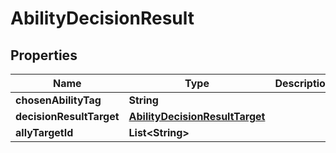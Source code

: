 

# AbilityDecisionResult


## Properties

| Name | Type | Description | Notes |
|------------ | ------------- | ------------- | -------------|
|**chosenAbilityTag** | **String** |  |  [optional] |
|**decisionResultTarget** | [**AbilityDecisionResultTarget**](AbilityDecisionResultTarget.md) |  |  [optional] |
|**allyTargetId** | **List&lt;String&gt;** |  |  [optional] |



